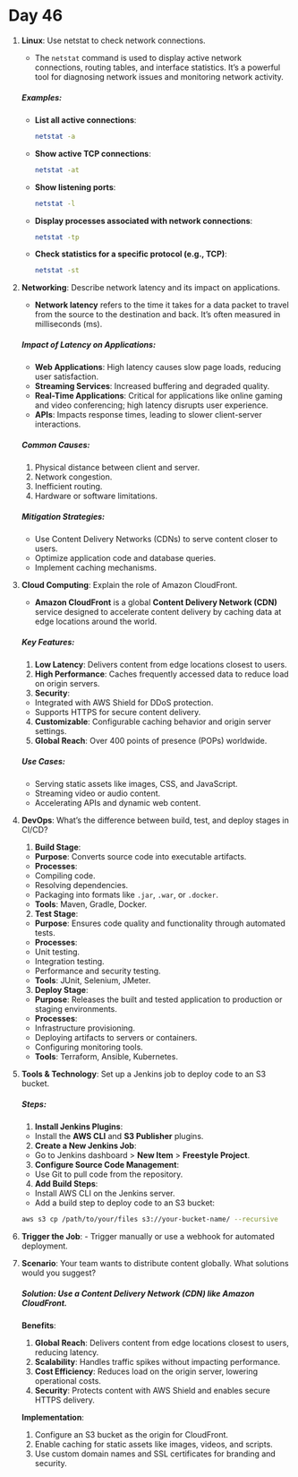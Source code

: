 # Day 46

1. **Linux**: Use netstat to check network connections.
   * The `netstat` command is used to display active network connections, routing tables, and interface statistics. It’s a powerful tool for diagnosing network issues and monitoring network activity.

   ##### **Examples**:
   - **List all active connections**:
       ```bash
       netstat -a
       ```
   - **Show active TCP connections**:
       ```bash
       netstat -at
       ```
   - **Show listening ports**:
       ```bash
       netstat -l
       ```
   - **Display processes associated with network connections**:
       ```bash
       netstat -tp
       ```
   - **Check statistics for a specific protocol (e.g., TCP)**:
       ```bash
       netstat -st
       ```


2. **Networking**: Describe network latency and its impact on applications.
   * **Network latency** refers to the time it takes for a data packet to travel from the source to the destination and back. It’s often measured in milliseconds (ms). 

   ##### **Impact of Latency on Applications**:
    - **Web Applications**: High latency causes slow page loads, reducing user satisfaction.
    - **Streaming Services**: Increased buffering and degraded quality.
    - **Real-Time Applications**: Critical for applications like online gaming and video conferencing; high latency disrupts user experience.
    - **APIs**: Impacts response times, leading to slower client-server interactions.

   ##### **Common Causes**:
    1. Physical distance between client and server.
    2. Network congestion.
    3. Inefficient routing.
    4. Hardware or software limitations.

   ##### **Mitigation Strategies**:
    - Use Content Delivery Networks (CDNs) to serve content closer to users.
    - Optimize application code and database queries.
    - Implement caching mechanisms.


3. **Cloud Computing**: Explain the role of Amazon CloudFront.
   * **Amazon CloudFront** is a global **Content Delivery Network (CDN)** service designed to accelerate content delivery by caching data at edge locations around the world.

   ##### **Key Features**:
   1. **Low Latency**: Delivers content from edge locations closest to users.
   2. **High Performance**: Caches frequently accessed data to reduce load on origin servers.
   3. **Security**:
    - Integrated with AWS Shield for DDoS protection.
    - Supports HTTPS for secure content delivery.
   4. **Customizable**: Configurable caching behavior and origin server settings.
   5. **Global Reach**: Over 400 points of presence (POPs) worldwide.

   ##### **Use Cases**:
    - Serving static assets like images, CSS, and JavaScript.
    - Streaming video or audio content.
    - Accelerating APIs and dynamic web content.


4. **DevOps**: What’s the difference between build, test, and deploy stages in CI/CD?
   1. **Build Stage**:
   - **Purpose**: Converts source code into executable artifacts.
   - **Processes**:
    - Compiling code.
    - Resolving dependencies.
    - Packaging into formats like `.jar`, `.war`, or `.docker`.
   - **Tools**: Maven, Gradle, Docker.

   2. **Test Stage**:
   - **Purpose**: Ensures code quality and functionality through automated tests.
   - **Processes**:
    - Unit testing.
    - Integration testing.
    - Performance and security testing.
   - **Tools**: JUnit, Selenium, JMeter.

   3. **Deploy Stage**:
   - **Purpose**: Releases the built and tested application to production or staging environments.
   - **Processes**:
    - Infrastructure provisioning.
    - Deploying artifacts to servers or containers.
    - Configuring monitoring tools.
   - **Tools**: Terraform, Ansible, Kubernetes.


5. **Tools & Technology**: Set up a Jenkins job to deploy code to an S3 bucket.
   ##### **Steps**:
   1. **Install Jenkins Plugins**:
    - Install the **AWS CLI** and **S3 Publisher** plugins.

   2. **Create a New Jenkins Job**:
    - Go to Jenkins dashboard > **New Item** > **Freestyle Project**.

   3. **Configure Source Code Management**:
    - Use Git to pull code from the repository.

   4. **Add Build Steps**:
    - Install AWS CLI on the Jenkins server.
    - Add a build step to deploy code to an S3 bucket:
     ```bash
     aws s3 cp /path/to/your/files s3://your-bucket-name/ --recursive
     ```

  5. **Trigger the Job**:
    - Trigger manually or use a webhook for automated deployment.


6. **Scenario**: Your team wants to distribute content globally. What solutions would you suggest?
   ##### **Solution**: Use a **Content Delivery Network (CDN)** like **Amazon CloudFront**.

   **Benefits**:
    1. **Global Reach**: Delivers content from edge locations closest to users, reducing latency.
    2. **Scalability**: Handles traffic spikes without impacting performance.
    3. **Cost Efficiency**: Reduces load on the origin server, lowering operational costs.
    4. **Security**: Protects content with AWS Shield and enables secure HTTPS delivery.

   **Implementation**:
    1. Configure an S3 bucket as the origin for CloudFront.
    2. Enable caching for static assets like images, videos, and scripts.
    3. Use custom domain names and SSL certificates for branding and security.


